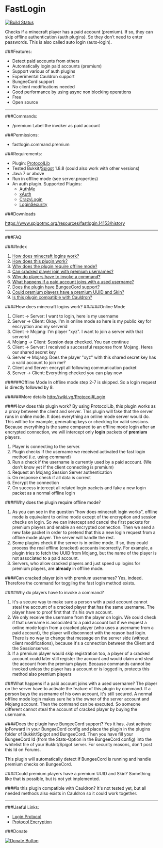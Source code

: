 # FastLogin

[![Build Status](https://travis-ci.org/games647/FastLogin.svg?branch=master)](https://travis-ci.org/games647/FastLogin)

Checks if a minecraft player has a paid account (premium). If so, they can skip offline authentication (auth plugins).
So they don't need to enter passwords. This is also called auto login (auto-login).

###Features:
* Detect paid accounts from others
* Automatically login paid accounts (premium)
* Support various of auth plugins
* Experimental Cauldron support
* BungeeCord support
* No client modifications needed
* Good performance by using async non blocking operations
* Free
* Open source

***

###Commands:
* /premium Label the invoker as paid account

###Permissions:
* fastlogin.command.premium

###Requirements:
* Plugin: [ProtocolLib](http://www.spigotmc.org/resources/protocollib.1997/)
* Tested Bukkit/[Spigot](https://www.spigotmc.org) 1.8.8 (could also work with other versions)
* Java 7 or above
* Run in offline mode (see server.properties)
* An auth plugin. Supported Plugins:
    * [AuthMe](http://dev.bukkit.org/bukkit-plugins/authme-reloaded/)
    * [xAuth](http://dev.bukkit.org/bukkit-plugins/xauth/)
    * [CrazyLogin](http://dev.bukkit.org/bukkit-plugins/crazylogin/)
    * [LoginSecurity](http://dev.bukkit.org/bukkit-plugins/loginsecurity/)

###Downloads

https://www.spigotmc.org/resources/fastlogin.14153/history

***

###FAQ

####Index
1. [How does minecraft logins work?](#how-does-minecraft-logins-work)
2. [How does this plugin work?](#how-does-this-plugin-work)
3. [Why does the plugin require offline mode?](#why-does-the-plugin-require-offline-mode)
4. [Can cracked player join with premium usernames?](#can-cracked-player-join-with-premium-usernames)
5. [Why do players have to invoke a command?](#why-do-players-have-to-invoke-a-command)
6. [What happens if a paid account joins with a used username?](#what-happens-if-a-paid-account-joins-with-a-used-username)
7. [Does the plugin have BungeeCord support?](#does-the-plugin-have-bungeecord-support)
8. [Could premium players have a premium UUID and Skin?](#could-premium-players-have-a-premium-uuid-and-skin)
9. [Is this plugin compatible with Cauldron?](#is-this-plugin-compatible-with-cauldron)

####How does minecraft logins work?
######Online Mode
1. Client -> Server: I want to login, here is my username
2. Server -> Client: Okay. I'm in online mode so here is my public key for encryption and my serverid
3. Client -> Mojang: I'm player "xyz". I want to join a server with that serverid
4. Mojang -> Client: Session data checked. You can continue
5. Client -> Server: I received a successful response from Mojang. Heres our shared secret key
6. Server -> Mojang: Does the player "xyz" with this shared secret key has a valid account to join me?
7. Client and Server: encrypt all following communication packet
8. Server -> Client: Everything checked you can play now


######Offline Mode
In offline mode step 2-7 is skipped. So a login request is directly followed by 8.

######More details
http://wiki.vg/Protocol#Login

####How does this plugin work?
By using ProtocolLib, this plugin works as a proxy between the client and server. This plugin will fake that the server
runs in online mode. It does everything an online mode server would do. This will be for example, generating keys or
checking for valid sessions. Because everything is the same compared to an offline mode login after an encrypted
connection, we will intercept only **login** packets of **premium** players.

1. Player is connecting to the server.
2. Plugin checks if the username we received activated the fast login method (i.e. using command)
3. Run a check if the username is currently used by a paid account.
(We don't know yet if the client connecting is premium)
4. Request an Mojang Session Server authentication
5. On response check if all data is correct
6. Encrypt the connection
7. On success intercept all related login packets and fake a new login packet as a normal offline login

####Why does the plugin require offline mode?
1. As you can see in the question "how does minecraft login works", offline mode is equivalent to online mode except of
the encryption and session checks on login. So we can intercept and cancel the first packets for premium players and
enable an encrypted connection. Then we send a new fake packet in order to pretend that this a new login request from
a offline mode player. The server will handle the rest.
2. Some plugins check if the server is in online mode. If so, they could process the real offline (cracked) accounts
incorrectly. For example, a plugin tries to fetch the UUID from Mojang, but the name of the player is not associated to
a paid account.
3. Servers, who allow cracked players and just speed up logins for premium players, are **already** in offline mode.

####Can cracked player join with premium usernames?
Yes, indeed. Therefore the command for toggling the fast login method exists.

####Why do players have to invoke a command?
1. It's a secure way to make sure a person with a paid account cannot steal the account
of a cracked player that has the same username. The player have to proof first that it's his own account.
2. We only receive the username from the player on login. We could check if that username is associated
to a paid account but if we request a online mode login from a cracked player (who uses a username from
a paid account), the player will disconnect with the reason bad login. There is no way to change that message
on the server side (without client modifications), because it's a connection between the Client and the Sessionserver.
3. If a premium player would skip registration too, a player of a cracked account could later still register the
account and would claim and steal the account from the premium player. Because commands cannot be invoked unless the
player has a account or is logged in, protects this method also premium players

###What happens if a paid account joins with a used username?
The player on the server have to activate the feature of this plugin by command. If a person buys the username
of his own account, it's still secured. A normal offline mode login makes sure he's the owner of the server account
and Mojang account. Then the command can be executed. So someone different cannot steal the account of cracked player
by buying the username.

####Does the plugin have BungeeCord support?
Yes it has. Just activate ipForward in your BungeeCord config and place the plugin in the plugins folder of
Bukkit/Spigot and BungeeCord. Then you have fill your BungeeCord Id (from the Stats-Option in the BungeeCord config)
into the whitelist file of your Bukkit/Spigot server. For security reasons, don't post this Id on Forums.

This plugin will automatically detect if BungeeCord is running and handle premium checks on BungeeCord.

####Could premium players have a premium UUID and Skin?
Something like that is possible, but is not yet implemented.

####Is this plugin compatible with Cauldron?
It's not tested yet, but all needed methods also exists in Cauldron so it could work together.

***

###Useful Links:
* [Login Protocol](http://wiki.vg/Protocol#Login)
* [Protocol Encryption](http://wiki.vg/Protocol_Encryption)

###Donate

[![Donate Button](https://www.paypalobjects.com/en_US/i/btn/btn_donate_SM.gif)](https://www.paypal.com/cgi-bin/webscr?cmd=_s-xclick&hosted_button_id=8ZBULMAPN7MZC)